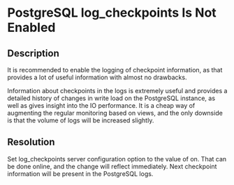 # PostgreSQL log_checkpoints Is Not Enabled

## Description

It is recommended to enable the logging of checkpoint information, as that provides a lot of useful information with almost no drawbacks.

Information about checkpoints in the logs is extremely useful and provides a detailed history of changes in write load on the PostgreSQL instance, as well as gives insight into the IO performance. It is a cheap way of augmenting the regular monitoring based on views, and the only downside is that the volume of logs will be increased slightly.

## Resolution

Set log_checkpoints server configuration option to the value of on. That can be done online, and the change will reflect immediately. Next checkpoint information will be present in the PostgreSQL logs. 
